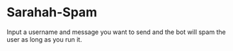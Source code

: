 # Sarahah-Spam
Input a username and message you want to send and the bot will spam the user as long as you run it.
